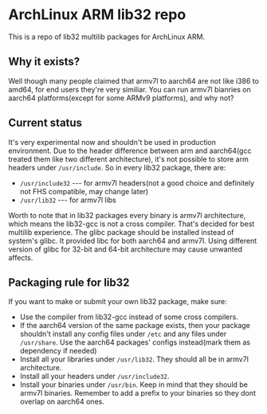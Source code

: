 # ArchLinux ARM lib32 repo
This is a repo of lib32 multilib packages for ArchLinux ARM.

## Why it exists?
Well though many people claimed that armv7l to aarch64 are not like i386 to amd64, for end users they're very similiar. You can run armv7l bianries on aarch64 platforms(except for some ARMv9 platforms), and why not?

## Current status
It's very experimental now and shouldn't be used in production environment.
Due to the header difference between arm and aarch64(gcc treated them like two different architecture), it's not possible to store arm headers under `/usr/include`.
So in every lib32 package, there are:

 - `/usr/include32` --- for armv7l headers(not a good choice and definitely not FHS compatible, may change later)
 - `/usr/lib32` --- for armv7l libs

Worth to note that in lib32 packages every binary is armv7l architecture, which means the lib32-gcc is not a cross compiler. That's decided for best multilib experience.
The glibc package should be installed instead of system's glibc. It provided libc for both aarch64 and armv7l. Using different version of glibc for 32-bit and 64-bit architecture may cause unwanted affects.

## Packaging rule for lib32
If you want to make or submit your own lib32 package, make sure:
 - Use the compiler from lib32-gcc instead of some cross compilers.
 - If the aarch64 version of the same package exists, then your package shouldn't install any config files under `/etc` and any files under `/usr/share`. Use the aarch64 packages' configs instead(mark them as dependency if needed)
 - Install all your libraries under `/usr/lib32`. They should all be in armv7l architecture.
 - Install all your headers under `/usr/include32`.
 - Install your binaries under `/usr/bin`. Keep in mind that they should be armv7l binaries. Remember to add a prefix to your binaries so they dont overlap on aarch64 ones.


